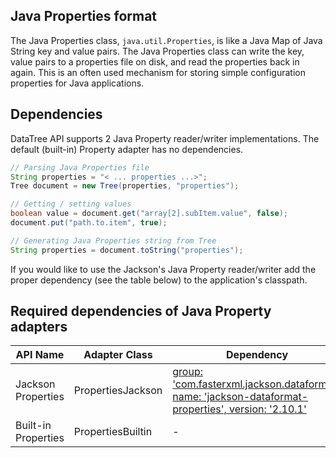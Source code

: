 ## Java Properties format

The Java Properties class, `java.util.Properties`,
is like a Java Map of Java String key and value pairs.
The Java Properties class can write the key, value pairs to a properties file on disk,
and read the properties back in again.
This is an often used mechanism for storing simple configuration properties for Java applications. 

## Dependencies

DataTree API supports 2 Java Property reader/writer implementations.
The default (built-in) Property adapter has no dependencies.

```java
// Parsing Java Properties file
String properties = "< ... properties ...>";
Tree document = new Tree(properties, "properties");

// Getting / setting values
boolean value = document.get("array[2].subItem.value", false);
document.put("path.to.item", true);

// Generating Java Properties string from Tree
String properties = document.toString("properties");
``` 

If you would like to use the Jackson's Java Property reader/writer add the proper dependency (see the table below) to the application's classpath.

## Required dependencies of Java Property adapters

| API Name            | Adapter Class | Dependency |
| ------------------- | ------------- | ---------- |
| Jackson Properties | PropertiesJackson  | [group: 'com.fasterxml.jackson.dataformat', name: 'jackson-dataformat-properties', version: '2.10.1'](https://mvnrepository.com/artifact/com.fasterxml.jackson.dataformat/jackson-dataformat-properties) |
| Built-in Properties | PropertiesBuiltin | - | 